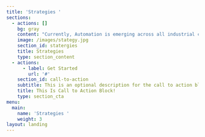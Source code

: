 ```yaml
---
title: 'Strategies '
sections:
  - actions: []
    bg: gray
    content: "Currently, Automation is emerging across all industrial companies. There are a lot of innovations\nthat can be done in the area. So our strategy would be Differentiation from others and must be\ncost-effective. This would be circulated among employees and allies.\n\nIntroducing augmented reality learning in industries and solving the problem automatically using\nmachine learning will be pretty new to the market. This makes it distinct from other competitors.\nSo obviously our company will be the first mover.\n\n* Other companies are using Augmented Reality only for learning purposes. But using this\n  service, we can identify and solve the problem with the possible solutions with machine\n  learning and train technicians a solution in an interactive way using Augmented Reality.\n* Technicians can access this anywhere and anytime using their mobile phones in this\r\n  way other competitors must follow the same to sustain in the market.\r\n\nThis gives a strong brand recognition and customer loyalty that strengthen a company's position\r in the marketplace.\r\n\nAs all the industrial companies are moving automation this would be the perfect time to\r introduce this service to the market which gains a lot of customers and there are many changes\r to maintain the market for a long time."
    image: /images/stategy.jpg
    section_id: statergies
    title: Strategies
    type: section_content
  - actions:
      - label: Get Started
        url: '#'
    section_id: call-to-action
    subtitle: This is an optional description for the call to action block.
    title: This Is Call to Action Block!
    type: section_cta
menu:
  main:
    name: 'Strategies '
    weight: 3
layout: landing
---
```


